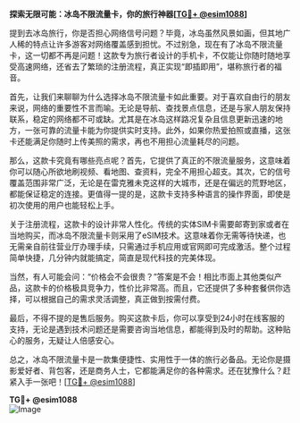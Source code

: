 **探索无限可能：冰岛不限流量卡，你的旅行神器[[TG💪+ @esim1088](https://t.me/s/esim1088)]**

提到去冰岛旅行，你是否担心网络信号问题？毕竟，冰岛虽然风景如画，但其地广人稀的特点让许多游客对网络覆盖感到担忧。不过别急，现在有了冰岛不限流量卡，这一切都不再是问题！这款专为旅行者设计的手机卡，不仅能让你随时随地享受高速网络，还省去了繁琐的注册流程，真正实现“即插即用”，堪称旅行者的福音。

首先，让我们来聊聊为什么选择冰岛不限流量卡如此重要。对于喜欢自由行的朋友来说，网络的重要性不言而喻。无论是导航、查找景点信息，还是与家人朋友保持联系，稳定的网络都不可或缺。尤其是在冰岛这样路况复杂且信息更新迅速的地方，一张可靠的流量卡能为你提供实时支持。此外，如果你热爱拍照或直播，这张卡还能满足你随时上传美照的需求，再也不用担心流量耗尽的问题。

那么，这款卡究竟有哪些亮点呢？首先，它提供了真正的不限流量服务，这意味着你可以随心所欲地刷视频、看地图、查资料，完全不用担心超支。其次，它的信号覆盖范围非常广泛，无论是在雷克雅未克这样的大城市，还是在偏远的荒野地区，都能保证稳定的连接。更值得一提的是，这款卡支持多种语言的操作界面，即使是初次使用的用户也能轻松上手。

关于注册流程，这款卡的设计非常人性化。传统的实体SIM卡需要邮寄到家或者在当地购买，而冰岛不限流量卡则采用了eSIM技术。这意味着你无需等待快递，也无需亲自前往营业厅办理手续，只需通过手机应用或官网即可完成激活。整个过程简单快捷，几分钟内就能搞定，简直是现代科技的完美体现。

当然，有人可能会问：“价格会不会很贵？”答案是不会！相比市面上其他类似产品，这款卡的价格极具竞争力，性价比非常高。而且，它还提供了多种套餐供你选择，可以根据自己的需求灵活调整，真正做到按需付费。

最后，不得不提的是售后服务。购买这款卡后，你可以享受到24小时在线客服的支持，无论是遇到技术问题还是需要咨询当地信息，都能得到及时的帮助。这种贴心的服务，无疑让人倍感安心。

总之，冰岛不限流量卡是一款集便捷性、实用性于一体的旅行必备品。无论你是摄影爱好者、背包客，还是商务人士，它都能满足你的各种需求。还在犹豫什么？赶紧入手一张吧！[[TG💪+ @esim1088](https://t.me/s/esim1088)]

**TG💪+ @esim1088**  
![Image](https://i.postimg.cc/4NQfJmqS/Snipaste-2025-05-13-00-14-12.png)